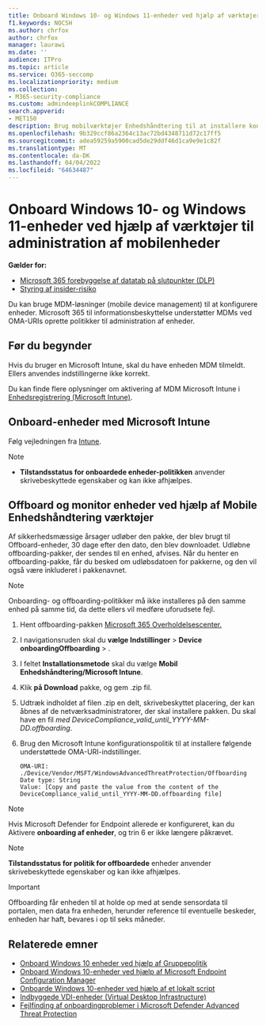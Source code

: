 ```yaml
---
title: Onboard Windows 10- og Windows 11-enheder ved hjælp af værktøjer til administration af mobilenheder
f1.keywords: NOCSH
ms.author: chrfox
author: chrfox
manager: laurawi
ms.date: ''
audience: ITPro
ms.topic: article
ms.service: O365-seccomp
ms.localizationpriority: medium
ms.collection:
- M365-security-compliance
ms.custom: admindeeplinkCOMPLIANCE
search.appverid:
- MET150
description: Brug mobilværktøjer Enhedshåndtering til at installere konfigurationspakken på enheder, så de er onboardet til tjenesten.
ms.openlocfilehash: 9b329ccf86a2364c13ac72bd4348711d72c17ff5
ms.sourcegitcommit: adea59259a5900cad5de29ddf46d1ca9e9e1c82f
ms.translationtype: MT
ms.contentlocale: da-DK
ms.lasthandoff: 04/04/2022
ms.locfileid: "64634487"
---
```

# <a name="onboard-windows-10-and-windows-11-devices-using-mobile-device-management-tools"></a>Onboard Windows 10- og Windows 11-enheder ved hjælp af værktøjer til administration af mobilenheder

**Gælder for:**

- [Microsoft 365 forebyggelse af datatab på slutpunkter (DLP)](./endpoint-dlp-learn-about.md)
- [Styring af insider-risiko](insider-risk-management.md#learn-about-insider-risk-management-in-microsoft-365)

Du kan bruge MDM-løsninger (mobile device management) til at konfigurere enheder. Microsoft 365 til informationsbeskyttelse understøtter MDMs ved OMA-URIs oprette politikker til administration af enheder.


## <a name="before-you-begin"></a>Før du begynder
Hvis du bruger en Microsoft Intune, skal du have enheden MDM tilmeldt. Ellers anvendes indstillingerne ikke korrekt. 

Du kan finde flere oplysninger om aktivering af MDM Microsoft Intune i [Enhedsregistrering (Microsoft Intune)](/mem/intune/enrollment/device-enrollment).

## <a name="onboard-devices-using-microsoft-intune"></a>Onboard-enheder med Microsoft Intune

Følg vejledningen fra [Intune](/mem/intune/protect/advanced-threat-protection-configure).
 
> [!NOTE]
> - **Tilstandsstatus for onboardede enheder-politikken** anvender skrivebeskyttede egenskaber og kan ikke afhjælpes.

## <a name="offboard-and-monitor-devices-using-mobile-device-management-tools"></a>Offboard og monitor enheder ved hjælp af Mobile Enhedshåndtering værktøjer

Af sikkerhedsmæssige årsager udløber den pakke, der blev brugt til Offboard-enheder, 30 dage efter den dato, den blev downloadet. Udløbne offboarding-pakker, der sendes til en enhed, afvises. Når du henter en offboarding-pakke, får du besked om udløbsdatoen for pakkerne, og den vil også være inkluderet i pakkenavnet.

> [!NOTE]
> Onboarding- og offboarding-politikker må ikke installeres på den samme enhed på samme tid, da dette ellers vil medføre uforudsete fejl.

1. Hent offboarding-pakken <a href="https://go.microsoft.com/fwlink/p/?linkid=2077149" target="_blank">Microsoft 365 Overholdelsescenter.</a>

2. I navigationsruden skal du **vælge Indstillinger** >  **Device onboardingOffboarding** > .

3. I feltet **Installationsmetode** skal du vælge **Mobil Enhedshåndtering/Microsoft Intune**.

4. Klik **på Download** pakke, og gem .zip fil.

5. Udtræk indholdet af filen .zip en delt, skrivebeskyttet placering, der kan åbnes af de netværksadministratorer, der skal installere pakken. Du skal have en fil *med DeviceCompliance_valid_until_YYYY-MM-DD.offboarding*.

6. Brug den Microsoft Intune konfigurationspolitik til at installere følgende understøttede OMA-URI-indstillinger.

    ```text
    OMA-URI: ./Device/Vendor/MSFT/WindowsAdvancedThreatProtection/Offboarding
    Date type: String
    Value: [Copy and paste the value from the content of the DeviceCompliance_valid_until_YYYY-MM-DD.offboarding file]
    ```
> [!NOTE]
> Hvis Microsoft Defender for Endpoint allerede er konfigureret, kan du Aktivere **onboarding af enheder**, og trin 6 er ikke længere påkrævet.

> [!NOTE]
> **Tilstandsstatus for politik for offboardede** enheder anvender skrivebeskyttede egenskaber og kan ikke afhjælpes.

> [!IMPORTANT]
> Offboarding får enheden til at holde op med at sende sensordata til portalen, men data fra enheden, herunder reference til eventuelle beskeder, enheden har haft, bevares i op til seks måneder.

## <a name="related-topics"></a>Relaterede emner
- [Onboard Windows 10 enheder ved hjælp af Gruppepolitik](device-onboarding-gp.md)
- [Onboard Windows 10-enheder ved hjælp af Microsoft Endpoint Configuration Manager](device-onboarding-sccm.md)
- [Onboarde Windows 10-enheder ved hjælp af et lokalt script](device-onboarding-script.md)
- [Indbyggede VDI-enheder (Virtual Desktop Infrastructure)](device-onboarding-vdi.md)
- [Fejlfinding af onboardingproblemer i Microsoft Defender Advanced Threat Protection](/windows/security/threat-protection/microsoft-defender-atp/troubleshoot-onboarding)
